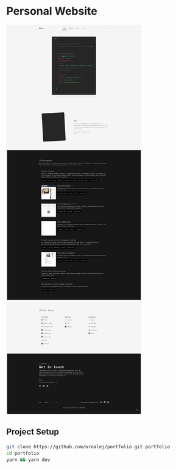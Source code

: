 # Personal Website
![homepage screenshot](public/images/homepage-light.jpg)

## Project Setup

```bash
git clone https://github.com/oroalej/portfolio.git portfolio
cd portfolio
yarn && yarn dev
```
